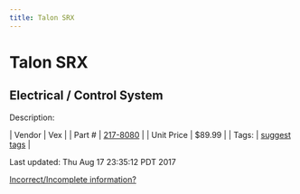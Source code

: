 ```yaml
---
title: Talon SRX
---
```


# Talon SRX
## Electrical / Control System
Description: 	 

| Vendor | Vex | 
| Part # | [217-8080](http://www.vexrobotics.com/217-8080.html) | 
| Unit Price | $89.99 | 
| Tags: | [suggest tags](https://docs.google.com/forms/d/e/1FAIpQLSeWyY8v3RgOty-MyWmh9U0iivNYN_molChYyS-0U-o-kOAv_g/viewform) | 

Last updated: Thu Aug 17 23:35:12 PDT 2017

 [Incorrect/Incomplete information?](https://docs.google.com/forms/d/e/1FAIpQLSeWyY8v3RgOty-MyWmh9U0iivNYN_molChYyS-0U-o-kOAv_g/viewform)
